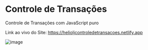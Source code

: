 # Controle de Transações

Controle de Transações com JavaScript puro

Link ao vivo do Site: https://helioljcontroledetransacoes.netlify.app

![image](https://user-images.githubusercontent.com/42224962/133844327-42e024b2-b1fe-407d-a7e4-f79e35a18559.png)
